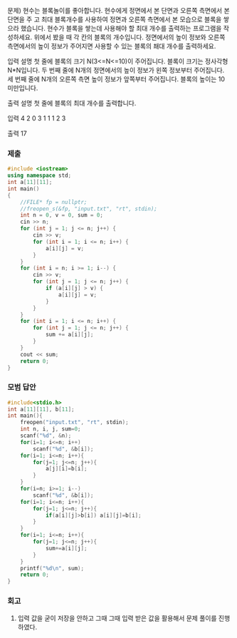 문제)
현수는 블록놀이를 좋아합니다. 현수에게 정면에서 본 단면과 오른쪽 측면에서 본 단면을 주
고 최대 블록개수를 사용하여 정면과 오른쪽 측면에서 본 모습으로 블록을 쌓으라 했습니다.
현수가 블록을 쌓는데 사용해야 할 최대 개수를 출력하는 프로그램을 작성하세요.
위에서 봤을 때 각 칸의 블록의 개수입니다. 정면에서의 높이 정보와 오른쪽 측면에서의 높이
정보가 주어지면 사용할 수 있는 블록의 쵀대 개수를 출력하세요.

입력 설명
첫 줄에 블록의 크기 N(3<=N<=10)이 주어집니다. 블록이 크기는 정사각형 N*N입니다.
두 번째 줄에 N개의 정면에서의 높이 정보가 왼쪽 정보부터 주어집니다.
세 번째 줄에 N개의 오른쪽 측면 높이 정보가 앞쪽부터 주어집니다.
블록의 높이는 10 미만입니다.

출력 설명
첫 줄에 블록의 최대 개수를 출력합니다.

입력
4
2 0 3 1
1 1 2 3

출력
17

### 제출
``` Cpp
#include <iostream>
using namespace std;
int a[11][11];
int main()
{
	//FILE* fp = nullptr;
	//freopen_s(&fp, "input.txt", "rt", stdin);
	int n = 0, v = 0, sum = 0;
	cin >> n;
	for (int j = 1; j <= n; j++) {
		cin >> v;
		for (int i = 1; i <= n; i++) {
			a[i][j] = v;
		}
	}
	for (int i = n; i >= 1; i--) {
		cin >> v;
		for (int j = 1; j <= n; j++) {
			if (a[i][j] > v) {
				a[i][j] = v;
			}
		}
	}
	for (int i = 1; i <= n; i++) {
		for (int j = 1; j <= n; j++) {
			sum += a[i][j];
		}
	}
	cout << sum;
	return 0;
}
```

### 모범 답안
``` Cpp
#include<stdio.h>
int a[11][11], b[11];
int main(){
	freopen("input.txt", "rt", stdin);
	int n, i, j, sum=0;
	scanf("%d", &n);
	for(i=1; i<=n; i++)
		scanf("%d", &b[i]);
	for(i=1; i<=n; i++){
		for(j=1; j<=n; j++){
			a[j][i]=b[i];
		}
	}
	for(i=n; i>=1; i--)
		scanf("%d", &b[i]);
	for(i=1; i<=n; i++){
		for(j=1; j<=n; j++){
			if(a[i][j]>b[i]) a[i][j]=b[i];
		}
	}
	for(i=1; i<=n; i++){
		for(j=1; j<=n; j++){
			sum+=a[i][j];
		}
	}
	printf("%d\n", sum);
	return 0;
}
```

### 회고
1. 입력 값을 굳이 저장을 안하고 그때 그때 입력 받은 값을 활용해서 문제 풀이를 진행하였다.